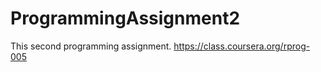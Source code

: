 ProgrammingAssignment2
======================

This second programming assignment. https://class.coursera.org/rprog-005
